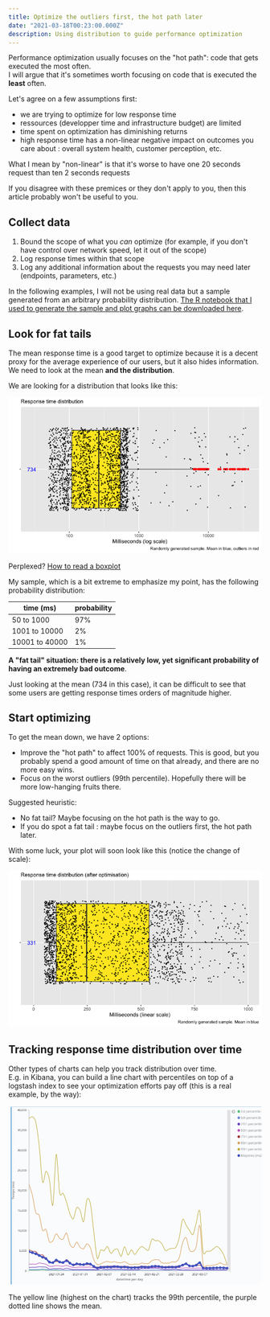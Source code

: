 ```yaml
---
title: Optimize the outliers first, the hot path later
date: "2021-03-18T00:23:00.000Z"
description: Using distribution to guide performance optimization
---
```


Performance optimization usually focuses on the "hot path": code that gets executed the most often.  
I will argue that it's sometimes worth focusing on code that is executed the __least__ often.

Let's agree on a few assumptions first:

* we are trying to optimize for low response time
* ressources (developper time and infrastructure budget) are limited
* time spent on optimization has diminishing returns
* high response time has a non-linear negative impact on outcomes you care about : overall system health, customer perception, etc.

What I mean by "non-linear" is that it's worse to have one 20 seconds request than ten 2 seconds requests

If you disagree with these premices or they don't apply to you, then this article probably won't be useful to you.

## Collect data

1. Bound the scope of what you *can* optimize (for example, if you don't have control over network speed, let it out of the scope)
2. Log response times within that scope
3. Log any additional information about the requests you may need later (endpoints, parameters, etc.)

In the following examples, I will not be using real data but a sample generated from an arbitrary probability distribution. [The R notebook that I used to generate the sample and plot graphs can be downloaded here](r-notebook/response-distribution.Rmd).  

## Look for fat tails

The mean response time is a good target to optimize because it is a decent proxy for the average experience of our users, but it also hides information.
We need to look at the mean **and the distribution**.  

We are looking for a distribution that looks like this:

![Distribution of response times on a boxplot. There are few outliers with catastrophic performance.](r-notebook/before.png "Distribution of response times on a boxplot. There are few outliers with catastrophic performance.")

<aside class="my-comment">
<p>
Perplexed? <a target="_blank" rel="noopener noreferrer" href="https://www.data-to-viz.com/caveat/boxplot.html">How to read a boxplot</a>
</p>
</aside>

My sample, which is a bit extreme to emphasize my point, has the following probability distribution:

| time (ms) | probability |
|--|--|
|50 to 1000 | 97% |
|1001 to 10000 | 2% | 
|10001 to 40000 | 1% | 

**A "fat tail" situation: there is a relatively low, yet significant probability of having an extremely bad outcome**.

Just looking at the mean (734 in this case), it can be difficult to see that some users are getting response times orders of magnitude higher.

## Start optimizing

To get the mean down, we have 2 options:

* Improve the "hot path" to affect 100% of requests. This is good, but you probably spend a good amount of time on that already, and there are no more easy wins.
* Focus on the worst outliers (99th percentile). Hopefully there will be more low-hanging fruits there.

Suggested heuristic:

* No fat tail? Maybe focusing on the hot path is the way to go.
* If you do spot a fat tail : maybe focus on the outliers first, the hot path later.

With some luck, your plot will soon look like this (notice the change of scale):

![Distribution of response times on a boxplot. There are no outliers.](r-notebook/after.png "Distribution of response times on a boxplot. There are no outliers.")

## Tracking response time distribution over time

Other types of charts can help you track distribution over time.  
E.g. in Kibana, you can build a line chart with percentiles on top of a logstash index to see your optimization efforts pay off (this is a real example, by the way):

![Evolution of response time with percentiles. There are very bad outliers on the left of the chart that improve over time](kibana-performance.png "Evolution of response time with percentiles. There are very bad outliers on the left of the chart that improve over time")

The yellow line (highest on the chart) tracks the 99th percentile, the purple dotted line shows the mean.


